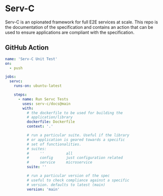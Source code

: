 # Serv-C

Serv-C is an opionated framework for full E2E services at scale. This repo is the documentation of the specification and contains an action that can be used to ensure applications are compliant with the specification.

## GitHub Action
```yaml
name: 'Serv-C Unit Test'
on:
  - push

jobs:
  servc:
    runs-on: ubuntu-latest

    steps:
      - name: Run Servc Tests
        uses: serv-c/docs@main
        with:
          # the dockerfile to be used for building the
          # application/library
          dockerfile: Dockerfile
          context: '.'

          # run a particular suite. Useful if the library
          # or application is geared towards a specific
          # set of functionalities.
          # suites:
          #     ''          all
          #     config      just configuration related
          #     service     microservice
          suite: ''

          # run a particular version of the spec
          # useful to check compliance against a specific
          # version. defaults to latest (main)
          version: 'main'
```